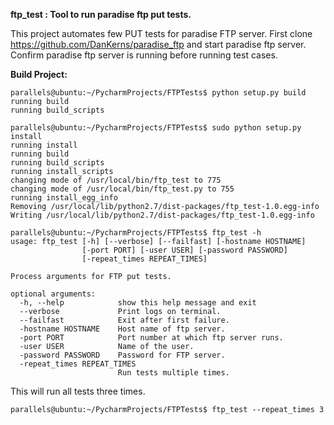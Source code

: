 **ftp_test : Tool to run paradise ftp put tests.**

This project automates few PUT tests for paradise FTP server. 
First clone https://github.com/DanKerns/paradise_ftp and start paradise ftp server. 
Confirm paradise ftp server is running before running test cases.

**Build Project:**
```
parallels@ubuntu:~/PycharmProjects/FTPTests$ python setup.py build
running build
running build_scripts
```
```
parallels@ubuntu:~/PycharmProjects/FTPTests$ sudo python setup.py install
running install
running build
running build_scripts
running install_scripts
changing mode of /usr/local/bin/ftp_test to 775
changing mode of /usr/local/bin/ftp_test.py to 755
running install_egg_info
Removing /usr/local/lib/python2.7/dist-packages/ftp_test-1.0.egg-info
Writing /usr/local/lib/python2.7/dist-packages/ftp_test-1.0.egg-info
```
```
parallels@ubuntu:~/PycharmProjects/FTPTests$ ftp_test -h
usage: ftp_test [-h] [--verbose] [--failfast] [-hostname HOSTNAME]
                [-port PORT] [-user USER] [-password PASSWORD]
                [-repeat_times REPEAT_TIMES]

Process arguments for FTP put tests.

optional arguments:
  -h, --help            show this help message and exit
  --verbose             Print logs on terminal.
  --failfast            Exit after first failure.
  -hostname HOSTNAME    Host name of ftp server.
  -port PORT            Port number at which ftp server runs.
  -user USER            Name of the user.
  -password PASSWORD    Password for FTP server.
  -repeat_times REPEAT_TIMES
                        Run tests multiple times.
```
This will run all tests three times.
```
parallels@ubuntu:~/PycharmProjects/FTPTests$ ftp_test --repeat_times 3
```